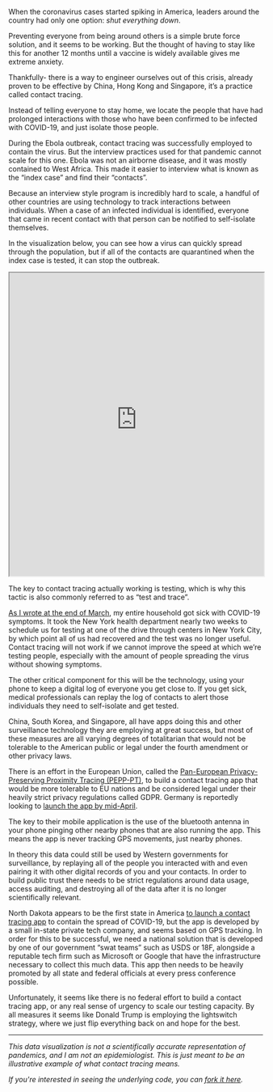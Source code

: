When the coronavirus cases started spiking in America, leaders around the country had only one option: _shut everything down_.

Preventing everyone from being around others is a simple brute force solution, and it seems to be working. But the thought of having to stay like this for another 12 months until a vaccine is widely available gives me extreme anxiety.

Thankfully- there is a way to engineer ourselves out of this crisis, already proven to be effective by China, Hong Kong and Singapore, it’s a practice called contact tracing.

Instead of telling everyone to stay home, we locate the people that have had prolonged interactions with those who have been confirmed to be infected with COVID-19, and just isolate those people.

During the Ebola outbreak, contact tracing was successfully employed to contain the virus. But the interview practices used for that pandemic cannot scale for this one. Ebola was not an airborne disease, and it was mostly contained to West Africa. This made it easier to interview what is known as the “index case” and find their “contacts”.

Because an interview style program is incredibly hard to scale, a handful of other countries are using technology to track interactions between individuals. When a case of an infected individual is identified, everyone that came in recent contact with that person can be notified to self-isolate themselves.

In the visualization below, you can see how a virus can quickly spread through the population, but if all of the contacts are quarantined when the index case is tested, it can stop the outbreak.

<div class="container-2x__flush">
  <iframe src="https://itsjoekent.s3.amazonaws.com/blog/contact-tracing/index.html" width="100%" height="600px" class="viz-embed"></iframe>
</div>

The key to contact tracing actually working is testing, which is why this tactic is also commonly referred to as “test and trace”.

[As I wrote at the end of March](https://joekent.nyc/probably-got-coronavirus), my entire household got sick with COVID-19 symptoms. It took the New York health department nearly two weeks to schedule us for testing at one of the drive through centers in New York City, by which point all of us had recovered and the test was no longer useful. Contact tracing will not work if we cannot improve the speed at which we’re testing people, especially with the amount of people spreading the virus without showing symptoms.

The other critical component for this will be the technology, using your phone to keep a digital log of everyone you get close to. If you get sick, medical professionals can replay the log of contacts to alert those individuals they need to self-isolate and get tested.

China, South Korea, and Singapore, all have apps doing this and other surveillance technology they are employing at great success, but most of these measures are all varying degrees of totalitarian that would not be tolerable to the American public or legal under the fourth amendment or other privacy laws.

There is an effort in the European Union, called the [Pan-European Privacy-Preserving Proximity Tracing (PEPP-PT)](https://www.pepp-pt.org/), to build a contact tracing app that would be more tolerable to EU nations and be considered legal under their heavily strict privacy regulations called GDPR. Germany is reportedly looking to [launch the app by mid-April](https://www.npr.org/sections/coronavirus-live-updates/2020/04/02/825860406/in-germany-high-hopes-for-new-covid-19-contact-tracing-app-that-protects-privacy).

The key to their mobile application is the use of the bluetooth antenna in your phone pinging other nearby phones that are also running the app. This means the app is never tracking GPS movements, just nearby phones.

In theory this data could still be used by Western governments for surveillance, by replaying all of the people you interacted with and even pairing it with other digital records of you and your contacts. In order to build public trust there needs to be strict regulations around data usage, access auditing, and destroying all of the data after it is no longer scientifically relevant.

North Dakota appears to be the first state in America [to launch a contact tracing app](https://bismarcktribune.com/news/local/health/officials-unveil-mobile-app-to-help-with-covid-19-contact-tracing-in-north-dakota/article_76e170b7-f68a-5797-b58b-640f2487956d.html) to contain the spread of COVID-19, but the app is developed by a small in-state private tech company, and seems based on GPS tracking. In order for this to be successful, we need a national solution that is developed by one of our government “swat teams” such as USDS or 18F, alongside a reputable tech firm such as Microsoft or Google that have the infrastructure necessary to collect this much data. This app then needs to be heavily promoted by all state and federal officials at every press conference possible.

Unfortunately, it seems like there is no federal effort to build a contact tracing app, or any real sense of urgency to scale our testing capacity. By all measures it seems like Donald Trump is employing the lightswitch strategy, where we just flip everything back on and hope for the best.

----

_This data visualization is not a scientifically accurate representation of pandemics, and I am not an epidemiologist. This is just meant to be an illustrative example of what contact tracing means._

_If you're interested in seeing the underlying code, you can [fork it here](https://github.com/itsjoekent/dotnyc-contact-tracing)._
